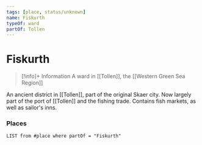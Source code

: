 ```yaml
---
tags: [place, status/unknown]
name: Fiskurth
typeOf: ward
partOf: Tollen
---
```

# Fiskurth
>[!info]+ Information
> A ward in [[Tollen]], the [[Western Green Sea Region]]

An ancient district in [[Tollen]], part of the original Skaer city. Now largely part of the port of [[Tollen]] and the fishing trade. Contains fish markets, as well as sailor's inns. 
### Places
```dataview
LIST from #place where partOf = "Fiskurth"
```